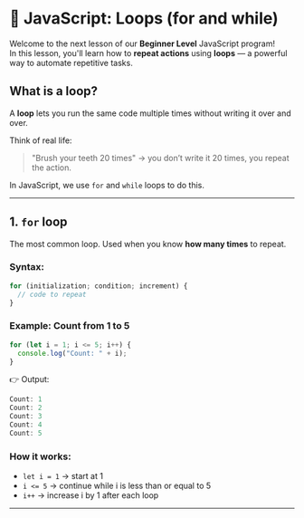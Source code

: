 # 🔁 JavaScript: Loops (for and while)

Welcome to the next lesson of our **Beginner Level** JavaScript program!  
In this lesson, you'll learn how to **repeat actions** using **loops** — a powerful way to automate repetitive tasks.

## What is a loop?

A **loop** lets you run the same code multiple times without writing it over and over.

Think of real life:
> "Brush your teeth 20 times" → you don’t write it 20 times, you repeat the action.

In JavaScript, we use `for` and `while` loops to do this.

---

## 1. `for` loop

The most common loop. Used when you know **how many times** to repeat.

### Syntax:
```javascript
for (initialization; condition; increment) {
  // code to repeat
}
```  


### Example: Count from 1 to 5
```javascript
for (let i = 1; i <= 5; i++) {
  console.log("Count: " + i);
}
```  


👉 Output:
```javascript
Count: 1
Count: 2
Count: 3
Count: 4
Count: 5
```  


### How it works:
- `let i = 1` → start at 1
- `i <= 5` → continue while i is less than or equal to 5
- `i++` → increase i by 1 after each loop

---